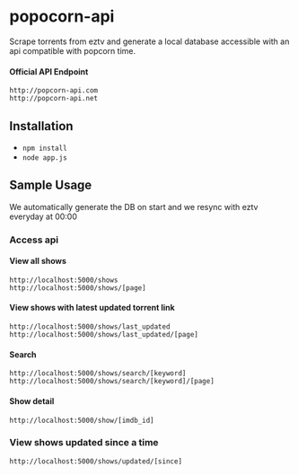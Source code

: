 # popocorn-api

Scrape torrents from eztv and generate a local database accessible with an api compatible with popcorn time.

#### Official API Endpoint
	http://popcorn-api.com
	http://popcorn-api.net

## Installation

* `npm install`
* `node app.js`

## Sample Usage

We automatically generate the DB on start and we resync with eztv everyday at 00:00

### Access api

#### View all shows
 	http://localhost:5000/shows
 	http://localhost:5000/shows/[page]

#### View shows with latest updated torrent link
 	http://localhost:5000/shows/last_updated
 	http://localhost:5000/shows/last_updated/[page]

#### Search
	http://localhost:5000/shows/search/[keyword]
	http://localhost:5000/shows/search/[keyword]/[page]

#### Show detail
	http://localhost:5000/show/[imdb_id]

### View shows updated since a time
	http://localhost:5000/shows/updated/[since]

	
    
